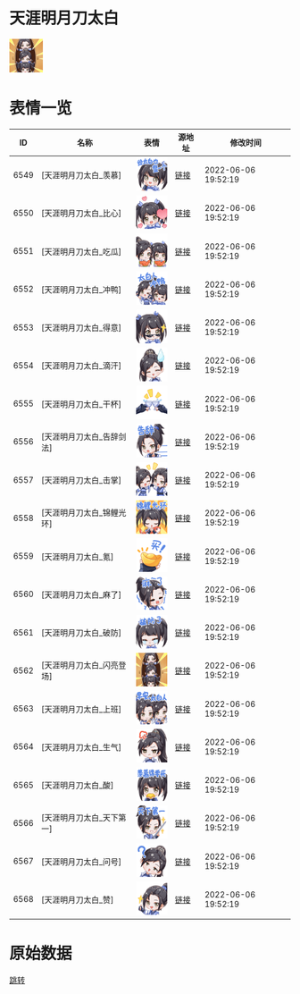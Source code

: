 # 天涯明月刀太白

<img src="./cover.png" height="60" alt="cover" />

# 表情一览

|ID|名称|表情|源地址|修改时间|
|----|----|----|----|----|
|6549|[天涯明月刀太白_羡慕]|<img src="./pic/006549_%5B天涯明月刀太白_羡慕%5D.png" height="60" alt="羡慕"/>|[链接](http://i0.hdslb.com/bfs/emote/25a8c1e826e241cbd18cbbf6b55471ad459bd5a6.png)|2022-06-06 19:52:19|
|6550|[天涯明月刀太白_比心]|<img src="./pic/006550_%5B天涯明月刀太白_比心%5D.png" height="60" alt="比心"/>|[链接](http://i0.hdslb.com/bfs/emote/bf70c004bd60b17a913976ab0ef7230a047108c5.png)|2022-06-06 19:52:19|
|6551|[天涯明月刀太白_吃瓜]|<img src="./pic/006551_%5B天涯明月刀太白_吃瓜%5D.png" height="60" alt="吃瓜"/>|[链接](http://i0.hdslb.com/bfs/emote/061d19340adbea6b181b5416dc135893cc5e6beb.png)|2022-06-06 19:52:19|
|6552|[天涯明月刀太白_冲鸭]|<img src="./pic/006552_%5B天涯明月刀太白_冲鸭%5D.png" height="60" alt="冲鸭"/>|[链接](http://i0.hdslb.com/bfs/emote/aadf71b4a13dcffd40d1769666e1fe866b2f4c95.png)|2022-06-06 19:52:19|
|6553|[天涯明月刀太白_得意]|<img src="./pic/006553_%5B天涯明月刀太白_得意%5D.png" height="60" alt="得意"/>|[链接](http://i0.hdslb.com/bfs/emote/e7b0d623c4dedf8daef73f82664102a03ef91247.png)|2022-06-06 19:52:19|
|6554|[天涯明月刀太白_滴汗]|<img src="./pic/006554_%5B天涯明月刀太白_滴汗%5D.png" height="60" alt="滴汗"/>|[链接](http://i0.hdslb.com/bfs/emote/e40c1ba0bc15a973eaf28586d289c7c720a5a8f1.png)|2022-06-06 19:52:19|
|6555|[天涯明月刀太白_干杯]|<img src="./pic/006555_%5B天涯明月刀太白_干杯%5D.png" height="60" alt="干杯"/>|[链接](http://i0.hdslb.com/bfs/emote/4f3979c39d815876331a66d0f3cb7004e2a31cc5.png)|2022-06-06 19:52:19|
|6556|[天涯明月刀太白_告辞剑法]|<img src="./pic/006556_%5B天涯明月刀太白_告辞剑法%5D.png" height="60" alt="告辞剑法"/>|[链接](http://i0.hdslb.com/bfs/emote/1439f579f4cb916d6276467dfa3e12ebff91ec47.png)|2022-06-06 19:52:19|
|6557|[天涯明月刀太白_击掌]|<img src="./pic/006557_%5B天涯明月刀太白_击掌%5D.png" height="60" alt="击掌"/>|[链接](http://i0.hdslb.com/bfs/emote/e7a6af56556d0c99f75ba7c2f4740f320e893672.png)|2022-06-06 19:52:19|
|6558|[天涯明月刀太白_锦鲤光环]|<img src="./pic/006558_%5B天涯明月刀太白_锦鲤光环%5D.png" height="60" alt="锦鲤光环"/>|[链接](http://i0.hdslb.com/bfs/emote/bc85365c882334312a3d349f2fc5f92e05d9c233.png)|2022-06-06 19:52:19|
|6559|[天涯明月刀太白_氪]|<img src="./pic/006559_%5B天涯明月刀太白_氪%5D.png" height="60" alt="氪"/>|[链接](http://i0.hdslb.com/bfs/emote/e572a508986be6f9855b720caef0d7033e4e1d42.png)|2022-06-06 19:52:19|
|6560|[天涯明月刀太白_麻了]|<img src="./pic/006560_%5B天涯明月刀太白_麻了%5D.png" height="60" alt="麻了"/>|[链接](http://i0.hdslb.com/bfs/emote/14ceed2e38fd847d2b63ef9904e8f18ae2059003.png)|2022-06-06 19:52:19|
|6561|[天涯明月刀太白_破防]|<img src="./pic/006561_%5B天涯明月刀太白_破防%5D.png" height="60" alt="破防"/>|[链接](http://i0.hdslb.com/bfs/emote/f6d6fff1b962f39c577f9019bb66f2f0435c5906.png)|2022-06-06 19:52:19|
|6562|[天涯明月刀太白_闪亮登场]|<img src="./pic/006562_%5B天涯明月刀太白_闪亮登场%5D.png" height="60" alt="闪亮登场"/>|[链接](http://i0.hdslb.com/bfs/emote/be0ec9d908eec750813c36ae99dde284d16d7561.png)|2022-06-06 19:52:19|
|6563|[天涯明月刀太白_上班]|<img src="./pic/006563_%5B天涯明月刀太白_上班%5D.png" height="60" alt="上班"/>|[链接](http://i0.hdslb.com/bfs/emote/43cbd0d9ca15cf0503bb6aad86ed7b43fcabfc7b.png)|2022-06-06 19:52:19|
|6564|[天涯明月刀太白_生气]|<img src="./pic/006564_%5B天涯明月刀太白_生气%5D.png" height="60" alt="生气"/>|[链接](http://i0.hdslb.com/bfs/emote/c5468b8254cde1b19212a42dd29511f80f1c75de.png)|2022-06-06 19:52:19|
|6565|[天涯明月刀太白_酸]|<img src="./pic/006565_%5B天涯明月刀太白_酸%5D.png" height="60" alt="酸"/>|[链接](http://i0.hdslb.com/bfs/emote/fe4c221b9eb7d5947eb5490680b2d46aca6f64d0.png)|2022-06-06 19:52:19|
|6566|[天涯明月刀太白_天下第一]|<img src="./pic/006566_%5B天涯明月刀太白_天下第一%5D.png" height="60" alt="天下第一"/>|[链接](http://i0.hdslb.com/bfs/emote/8a498656abc94f38d768354d189f3a6713e0c121.png)|2022-06-06 19:52:19|
|6567|[天涯明月刀太白_问号]|<img src="./pic/006567_%5B天涯明月刀太白_问号%5D.png" height="60" alt="问号"/>|[链接](http://i0.hdslb.com/bfs/emote/d7d27e8fac462069535c0dd666befdb4366d42c4.png)|2022-06-06 19:52:19|
|6568|[天涯明月刀太白_赞]|<img src="./pic/006568_%5B天涯明月刀太白_赞%5D.png" height="60" alt="赞"/>|[链接](http://i0.hdslb.com/bfs/emote/733920903f8f52bcc7c0c8a0053942d13fb8ea84.png)|2022-06-06 19:52:19|

# 原始数据

[跳转](./raw.json)

